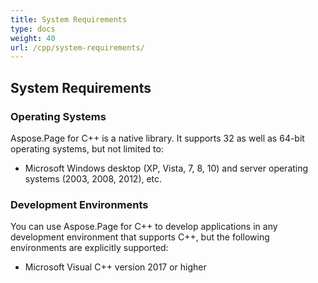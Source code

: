 ```yaml
---
title: System Requirements
type: docs
weight: 40
url: /cpp/system-requirements/
---
```


## **System Requirements**
### **Operating Systems**
Aspose.Page for C++ is a native library. It supports 32 as well as 64-bit operating systems, but not limited to:

- Microsoft Windows desktop (XP, Vista, 7, 8, 10) and server operating systems (2003, 2008, 2012), etc.
### **Development Environments**
You can use Aspose.Page for C++ to develop applications in any development environment that supports C++, but the following environments are explicitly supported:

- Microsoft Visual C++ version 2017 or higher
